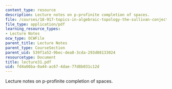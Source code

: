 ```yaml
---
content_type: resource
description: Lecture notes on p-profinite completion of spaces.
file: /courses/18-917-topics-in-algebraic-topology-the-sullivan-conjecture-fall-2007/fd4a66ba0a44ac674dae77d8b031c12d_lecture31.pdf
file_type: application/pdf
learning_resource_types:
- Lecture Notes
ocw_type: OCWFile
parent_title: Lecture Notes
parent_type: CourseSection
parent_uid: 539f1a52-9bec-dea8-3cda-293d08133024
resourcetype: Document
title: lecture31.pdf
uid: fd4a66ba-0a44-ac67-4dae-77d8b031c12d
---
```

Lecture notes on p-profinite completion of spaces.

